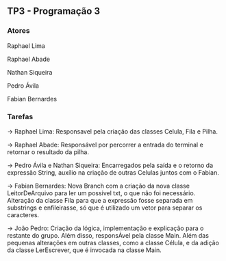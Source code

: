 ## TP3 - Programação 3

### Atores

Raphael Lima

Raphael Abade

Nathan Siqueira

Pedro Ávila

Fabian Bernardes

### Tarefas

-> Raphael Lima: Responsavel pela criação das classes Celula, Fila e Pilha.

-> Raphael Abade: Responsável por percorrer a entrada do terminal e retornar o resultado da pilha.

-> Pedro Ávila e Nathan Siqueira: Encarregados pela saída e o retorno da expressão String, auxílio na criação de outras Celulas juntos com o Fabian.

-> Fabian Bernardes: Nova Branch com a criação da nova classe LeitorDeArquivo para ler um possivel txt, o que não foi necessário. Alteração da classe Fila para que a expressão fosse separada em substrings e enfileirasse, só que é utilizado um vetor para separar os caracteres.

-> João Pedro: Criação da lógica, implementação e explicação para o restante do grupo. Além disso, responsÁvel pela classe Main. Além das pequenas alterações em outras classes, como a classe Célula, e da adição da classe LerEscrever, que é invocada na classe Main.
